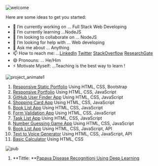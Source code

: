 <!-- ### Hi there 👋 -->
![welcome](https://user-images.githubusercontent.com/45633928/104728821-af559d80-5761-11eb-9eaf-531d390ef588.gif)

<!-- **imdadulhaque1/imdadulhaque1** is a ✨ _special_ ✨ repository because its `README.md` (this file) appears on your GitHub profile.-->

Here are some ideas to get you started:

- 🔭 I’m currently working on ... Full Stack Web Developing
- 🌱 I’m currently learning ...NodeJS
- 👯 I’m looking to collaborate on ... NodeJS
- 🤔 I’m looking for help with ... Web developing
- 💬 Ask me about ... Anything
- 📫 How to reach me: ...[LinkedIn](https://www.linkedin.com/in/imdadul-haque-97b7a3183/)    [Twitter](https://twitter.com/imdad_haque)   [StackOverflow](https://stackoverflow.com/users/14065992/imdadul-haque?tab=profile)    [ResearchGate](https://www.researchgate.net/profile/Imdadul_Haque2)
- 😄 Pronouns: ... He/Him
- ⚡ Motivate Myself: ...Teaching is the best way to learn !



![project_animate1](https://user-images.githubusercontent.com/45633928/104729343-7f5aca00-5762-11eb-9d30-9870e74252b1.gif)
1. [Responsive Static Portfolio](https://imdadulhaque1.github.io/PortfoLio1440/) Using HTML, CSS, Bootstrap
2. [Responsive Portfolio](https://imdadulhaque1.github.io/MyStaticPortfoLio/) Using HTML, CSS, JavaScript
3. [GitHub User Finder App](https://imdadulhaque1.github.io/Github_Finder_Using_JavaScript/) Using HTML, CSS, JavaScript
4. [Shopping Card App](https://imdadulhaque1.github.io/Shopping_Cart_App-Using-JavaScript/) Using HTML, CSS, JavaScript
5. [Book List App](https://imdadulhaque1.github.io/Book_List_App-Using-JavaScript/) Using HTML, CSS, JavaScript
6. [Form Validation App](https://imdadulhaque1.github.io/Expression_Validation_APP-using-JS/) Using HTML, CSS, JavaScript
7. [Task List App](https://imdadulhaque1.github.io/Task_List-Using-JavaScript/) Using HTML, CSS, JavaScript
8. [Number Guessing Game App](https://imdadulhaque1.github.io/Number-Guessing-Game-Using-JS/) Using HTML, CSS, JavaScript
9. [Book List App](https://imdadulhaque1.github.io/Book_List_App-Using-JavaScript/) Using HTML, CSS, JavaScript, API
10. [Text to Voice Generator](https://imdadulhaque1.github.io/TextToVoice_Using_API/) Using HTML, CSS, JavaScript, API
10. [Basic Calculator](https://imdadulhaque1.github.io/basicCalculator/) Using HTML, CSS


![pub](https://user-images.githubusercontent.com/45633928/105211274-43ff3780-5b76-11eb-9b1a-a9c1b7ab5065.gif)
1. **Tittle: **[Papaya Disease Recognitionj Using Deep Learning](https://github.com/imdadulhaque1/Publications-1-PapayaDiseaseRecognitionUsingDL)

